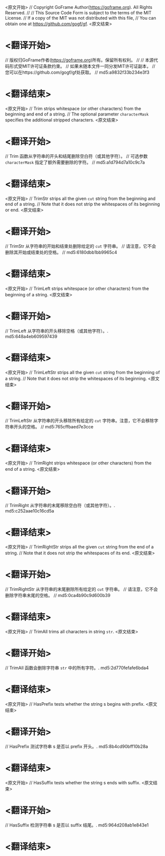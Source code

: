 
<原文开始>
// Copyright GoFrame Author(https://goframe.org). All Rights Reserved.
//
// This Source Code Form is subject to the terms of the MIT License.
// If a copy of the MIT was not distributed with this file,
// You can obtain one at https://github.com/gogf/gf.
<原文结束>

# <翻译开始>
// 版权归GoFrame作者(https://goframe.org)所有。保留所有权利。
//
// 本源代码形式受MIT许可证条款约束。
// 如果未随本文件一同分发MIT许可证副本，
// 您可以在https://github.com/gogf/gf处获取。
// md5:a9832f33b234e3f3
# <翻译结束>


<原文开始>
// Trim strips whitespace (or other characters) from the beginning and end of a string.
// The optional parameter `characterMask` specifies the additional stripped characters.
<原文结束>

# <翻译开始>
// Trim 函数从字符串的开头和结尾删除空白符（或其他字符）。
// 可选参数 `characterMask` 指定了额外需要删除的字符。
// md5:a1d794d7a10c9c7a
# <翻译结束>


<原文开始>
// TrimStr strips all the given `cut` string from the beginning and end of a string.
// Note that it does not strip the whitespaces of its beginning or end.
<原文结束>

# <翻译开始>
// TrimStr 从字符串的开始和结束处删除给定的 `cut` 字符串。
// 请注意，它不会删除其开始或结束处的空格。
// md5:6180dbb1bb9965c4
# <翻译结束>


<原文开始>
// TrimLeft strips whitespace (or other characters) from the beginning of a string.
<原文结束>

# <翻译开始>
// TrimLeft 从字符串的开头移除空格（或其他字符）。. md5:648a4eb609597439
# <翻译结束>


<原文开始>
// TrimLeftStr strips all the given `cut` string from the beginning of a string.
// Note that it does not strip the whitespaces of its beginning.
<原文结束>

# <翻译开始>
// TrimLeftStr 从字符串的开头移除所有给定的 `cut` 字符串。注意，它不会移除字符串开头的空格。
// md5:765cffbaed7e3cce
# <翻译结束>


<原文开始>
// TrimRight strips whitespace (or other characters) from the end of a string.
<原文结束>

# <翻译开始>
// TrimRight 从字符串的末尾移除空白符（或其他字符）。. md5:c252aae10c16cd5a
# <翻译结束>


<原文开始>
// TrimRightStr strips all the given `cut` string from the end of a string.
// Note that it does not strip the whitespaces of its end.
<原文结束>

# <翻译开始>
// TrimRightStr 从字符串的末尾删除所有给定的 `cut` 字符串。
// 请注意，它不会删除字符串末尾的空格。
// md5:0ca4b90c9d600b39
# <翻译结束>


<原文开始>
// TrimAll trims all characters in string `str`.
<原文结束>

# <翻译开始>
// TrimAll 函数会删除字符串 `str` 中的所有字符。. md5:2d770fefafe6bda4
# <翻译结束>


<原文开始>
// HasPrefix tests whether the string s begins with prefix.
<原文结束>

# <翻译开始>
// HasPrefix 测试字符串 s 是否以 prefix 开头。. md5:8b4cd90bff10b28a
# <翻译结束>


<原文开始>
// HasSuffix tests whether the string s ends with suffix.
<原文结束>

# <翻译开始>
// HasSuffix 检测字符串 s 是否以 suffix 结尾。. md5:964d208ab1e843e1
# <翻译结束>

